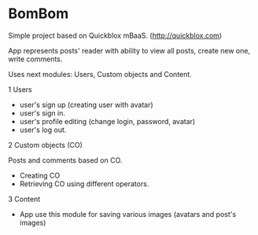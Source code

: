 BomBom
======

Simple project based on Quickblox mBaaS. (http://quickblox.com)

App represents posts' reader with ability to view all posts, create new one, write comments. 

Uses next modules: Users, Custom objects and Content.

1  Users

- user's sign up (creating user with avatar)
- user's sign in.
- user's profile editing (change login, password, avatar)
- user's log out.

2  Custom objects (CO)

Posts and comments based on CO.

- Creating CO
- Retrieving CO using different operators.

3  Content

- App use this module for saving various images (avatars and post's images) 






